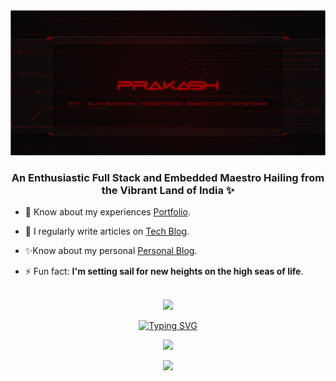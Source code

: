 <div id="header" align="center">
    <a href="https://prakashravichandran.com/">
<img src="./header.svg" alt="Prakash">
  </a>
</div>

<h3 align="center">An Enthusiastic Full Stack and Embedded Maestro Hailing from the Vibrant Land of India ✨</h3>

- 📄 Know about my experiences [Portfolio](https://prakashravichandran.com/).

- 📝 I regularly write articles on [Tech Blog](https://blog-prakash.netlify.app/).

- ✨Know about my personal [Personal Blog](https://prakashdairies.netlify.app/).

- ⚡ Fun fact: **I'm setting sail for new heights on the high seas of life**.
<br><br>

<p align="center">
<div align="center"> <img src="https://profile-counter.glitch.me/PrakasRavichandran/count.svg?" /></div>
</p>

<p align="center">
<a href="https://git.io/typing-svg"><img src="https://readme-typing-svg.herokuapp.com?font=Fira+Code&pause=1000&color=00F70A&center=true&vCenter=true&width=435&lines=Design...Develop...Debug...Deploy..." alt="Typing SVG" /></a>
</p>

<p align="center"> <img width="600" src="https://spotify-recently-played-readme.vercel.app/api?user=31tjfsz43ir3hjz5gxrcsw7wiaxy&unique={1}" /></p>



<p align="center">
  <img src="https://capsule-render.vercel.app/api?type=waving&color=gradient&height=75&section=footer"/>
</p>

